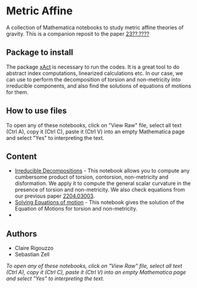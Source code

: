 # Metric Affine
A collection of Mathematica notebooks to study metric affine theories of gravity. This is a companion reposit to the paper [23??.????]()

## Package to install
The package [xAct](http://xact.es/) is necessary to run the codes. It is a great tool to do abstract index computations, linearized calculations etc. In our case, we can use to perform the decomposition of torsion and non-metricity into irreducible components, and also find the solutions of equations of motions for them.

## How to use files
To open any of these notebooks, click on "View Raw" file, select all text (Ctrl A), copy it (Ctrl C), paste it (Ctrl V) into an empty Mathematica page and select "Yes" to interpreting the text.

## Content
* [Irreducible Decompositions](https://github.com/crigouzzo/metric-affine/blob/main/Decomposition_into_irrep_github.nb) - This notebook allows you to compute any cumbersome product of torsion, contorsion, non-metricity and disformation. We apply it to compute the general scalar curvature in the presence of torsion and non-metricity. We also check equations from our previous paper [2204.03003](https://arxiv.org/pdf/2204.03003.pdf).
* [Solving Equations of motion](https://github.com/crigouzzo/metric-affine/blob/main/Solution_EOM_github.nb) - This notebook gives the solution of the Equation of Motions for torsion and non-metricity.
* 
## Authors
* Claire Rigouzzo
* Sebastian Zell

*To open any of these notebooks, click on "View Raw" file, select all text (Ctrl A), copy it (Ctrl C), paste it (Ctrl V) into an empty Mathematica page and select "Yes" to interpreting the text.*


